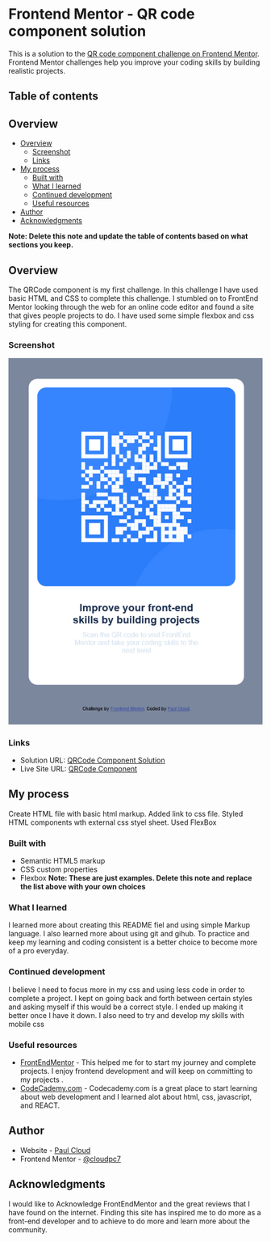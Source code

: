 # Frontend Mentor - QR code component solution

This is a solution to the [QR code component challenge on Frontend Mentor](https://www.frontendmentor.io/challenges/qr-code-component-iux_sIO_H). Frontend Mentor challenges help you improve your coding skills by building realistic projects. 

## Table of contents
## Overview
- [Overview](#overview)
  - [Screenshot](#screenshot)
  - [Links](#links)
- [My process](#my-process)
  - [Built with](#built-with)
  - [What I learned](#what-i-learned)
  - [Continued development](#continued-development)
  - [Useful resources](#useful-resources)
- [Author](#author)
- [Acknowledgments](#acknowledgments)

**Note: Delete this note and update the table of contents based on what sections you keep.**

## Overview

The QRCode component is my first challenge. In this challenge I have used basic HTML and CSS to complete this challenge. I stumbled on to FrontEnd Mentor looking through the web for an online code editor and found a site that gives people projects to do. I have used some simple flexbox and css styling for creating this component. 

### Screenshot

![qr-code](./qr-code.png)

### Links

- Solution URL: [QRCode Component Solution](https://github.com/cloudpc7/QRCode.git)
- Live Site URL: [QRCode Component](https://cloudpc7.github.io/QRCode/)

## My process

Create HTML file with basic html markup.
Added link to css file.
Styled HTML components wth external css styel sheet. 
Used FlexBox 

### Built with

- Semantic HTML5 markup
- CSS custom properties
- Flexbox
**Note: These are just examples. Delete this note and replace the list above with your own choices**

### What I learned

I learned more about creating this README fiel and using simple Markup language. I also learned more about using git and gihub. To practice and keep my learning and coding consistent is a better choice to become more of a pro everyday. 

### Continued development

I believe I need to focus more in my css and using less code in order to complete a project. I kept on going back and forth between certain styles and asking myself if this would be a correct style. I ended up making it better once I have it down. I also need to try and develop my skills with mobile css

### Useful resources

- [FrontEndMentor](https://frontendmentor.io) - This helped me for to start my journey and complete projects. I enjoy frontend development and will keep on committing to my projects
.
- [CodeCademy.com](https://codecademy.com) - Codecademy.com is a great place to start learning about web development and I learned alot about html, css, javascript, and REACT.

## Author

- Website - [Paul Cloud](https://github.com/cloudpc7/)
- Frontend Mentor - [@cloudpc7](https://www.frontendmentor.io/profile/cloudpc7)

## Acknowledgments
  I would like to Acknowledge FrontEndMentor and the great reviews that I have found on the internet.
  Finding this site has inspired me to do more as a front-end developer and to achieve to do more and learn more about the community. 
